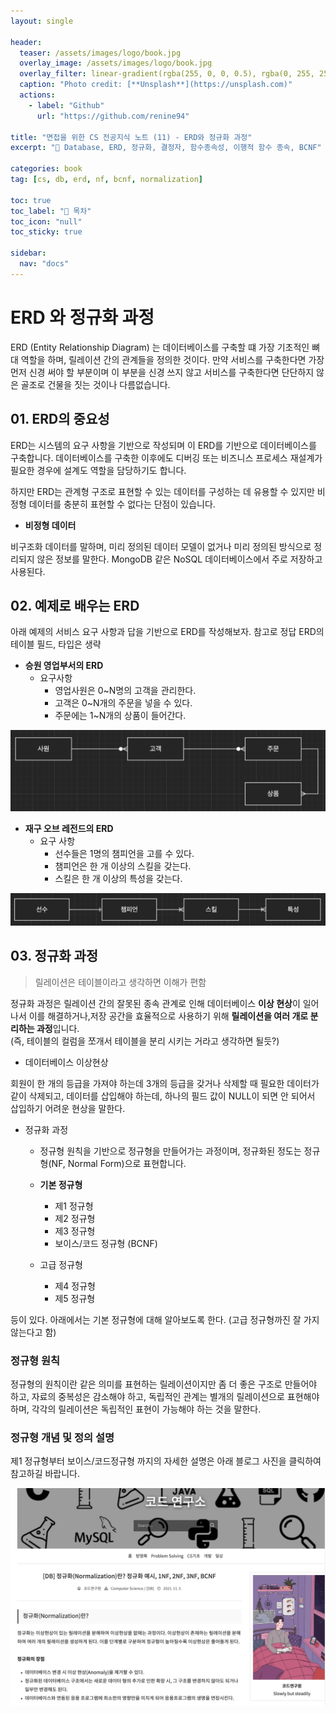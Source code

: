 ```yaml
---
layout: single

header:
  teaser: /assets/images/logo/book.jpg
  overlay_image: /assets/images/logo/book.jpg
  overlay_filter: linear-gradient(rgba(255, 0, 0, 0.5), rgba(0, 255, 255, 0.5))
  caption: "Photo credit: [**Unsplash**](https://unsplash.com)"
  actions:
    - label: "Github"
      url: "https://github.com/renine94"

title: "면접을 위한 CS 전공지식 노트 (11) - ERD와 정규화 과정"
excerpt: "🚀 Database, ERD, 정규화, 결정자, 함수종속성, 이행적 함수 종속, BCNF"

categories: book
tag: [cs, db, erd, nf, bcnf, normalization]

toc: true
toc_label: "📕 목차"
toc_icon: "null"
toc_sticky: true

sidebar:
  nav: "docs"
---
```


# ERD 와 정규화 과정

ERD (Entity Relationship Diagram) 는 데이터베이스를 구축할 떄 가장 기초적인 뼈대 역할을 하며, 릴레이션 간의 관계들을 정의한 것이다. 만약 서비스를 구축한다면 가장 먼저 신경 써야 할 부분이며 이 부분을 신경 쓰지 않고 서비스를 구축한다면 단단하지 않은 골조로 건물을 짓는 것이나 다름없습니다.



## 01. ERD의 중요성

ERD는 시스템의 요구 사항을 기반으로 작성되며 이 ERD를 기반으로 데이터베이스를 구축합니다. 데이터베이스를 구축한 이후에도 디버깅 또는 비즈니스 프로세스 재설계가 필요한 경우에 설계도 역할을 담당하기도 합니다.

하지만 ERD는 관계형 구조로 표현할 수 있는 데이터를 구성하는 데 유용할 수 있지만 비정형 데이터를 충분히 표현할 수 없다는 단점이 있습니다.



- **비정형 데이터**

비구조화 데이터를 말하며, 미리 정의된 데이터 모델이 없거나 미리 정의된 방식으로 정리되지 않은 정보를 말한다. MongoDB 같은 NoSQL 데이터베이스에서 주로 저장하고 사용된다.



## 02. 예제로 배우는 ERD

아래 예제의 서비스 요구 사항과 답을 기반으로 ERD를 작성해보자. 참고로 정답 ERD의 테이블 필드, 타입은 생략



- **승원 영업부서의 ERD**
  - 요구사항
    - 영업사원은 0~N명의 고객을 관리한다.
    - 고객은 0~N개의 주문을 넣을 수 있다.
    - 주문에는 1~N개의 상품이 들어간다.

![image-20220908014359026](../../../assets/images/posts/2022-09-08-csNoteForInterView11/image-20220908014359026.png)



- **재구 오브 레전드의 ERD**
  - 요구 사항
    - 선수들은 1명의 챔피언을 고를 수 있다.
    - 챔피언은 한 개 이상의 스킬을 갖는다.
    - 스킬은 한 개 이상의 특성을 갖는다.

![image-20220908014820810](../../../assets/images/posts/2022-09-08-csNoteForInterView11/image-20220908014820810.png)



## 03. 정규화 과정

> 릴레이션은 테이블이라고 생각하면 이해가 편함

정규화 과정은 릴레이션 간의 잘못된 종속 관계로 인해 데이터베이스 **이상 현상**이 일어나서 이를 해결하거나,저장 공간을 효율적으로 사용하기 위해 **릴레이션을 여러 개로 분리하는 과정**입니다.<br>(즉, 테이블의 컬럼을 쪼개서 테이블을 분리 시키는 거라고 생각하면 될듯?)

- 데이터베이스 이상현상

회원이 한 개의 등급을 가져야 하는데 3개의 등급을 갖거나 삭제할 때 필요한 데이터가 같이 삭제되고, 데이터를 삽입해야 하는데, 하나의 필드 값이 NULL이 되면 안 되어서 삽입하기 어려운 현상을 말한다.

- 정규화 과정

  - 정규형 원칙을 기반으로 정규형을 만들어가는 과정이며, 정규화된 정도는 정규형(NF, Normal Form)으로 표현합니다. 

  - **기본 정규형**
    - 제1 정규형
    - 제2 정규형
    - 제3 정규형
    - 보이스/코드 정규형 (BCNF)

  - 고급 정규형
    - 제4 정규형
    - 제5 정규형

등이 있다. 아래에서는 기본 정규형에 대해 알아보도록 한다. (고급 정규형까진 잘 가지 않는다고 함)



### 정규형 원칙

정규형의 원칙이란 같은 의미를 표현하는 릴레이션이지만 좀 더 좋은 구조로 만들어야 하고, 자료의 중복성은 감소해야 하고, 독립적인 관계는 별개의 릴레이션으로 표현해야 하며, 각각의 릴레이션은 독립적인 표현이 가능해야 하는 것을 말한다.



### 정규형 개념 및 정의 설명

제1 정규형부터 보이스/코드정규형 까지의 자세한 설명은 아래 블로그 사진을 클릭하여 참고하길 바랍니다.

<a href="https://code-lab1.tistory.com/48" target="_blank">
<img src="../../../assets/images/posts/2022-09-08-csNoteForInterView11/image-20220908015645543.png">
</a>
